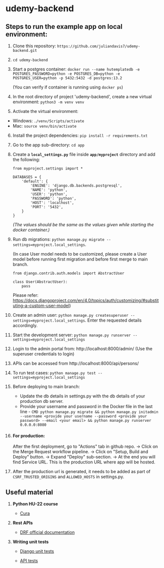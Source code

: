 # udemy-backend

## Steps to run the example app on local environment:
1. Clone this repository: `https://github.com/juliandavis7/udemy-backend.git`

2. `cd udemy-backend`

3. Start a postgres container: `docker run --name hutemplatedb -e POSTGRES_PASSWORD=python -e POSTGRES_DB=python -e POSTGRES_USER=python -p 5432:5432 -d postgres:13.2`  

    (You can verify if container is running using `docker ps`)

4. In the root directory of project 'udemy-backend', create a new virtual environment: `python3 -m venv venv`

5. Activate the virtual environment:
- Windows: `./venv/Scripts/activate`
- Mac: `source venv/bin/activate`

6. Install the project dependencies: `pip install -r requirements.txt`

7. Go to the app sub-directory: `cd app`

8. Create a **`local_settings.py`** file inside **`app/myproject`** directory and add the following:
  
    ```
    from myproject.settings import *

    DATABASES = {
        'default': {
            'ENGINE': 'django.db.backends.postgresql',
            'NAME': 'python',
            'USER': 'python',
            'PASSWORD': 'python',
            'HOST': 'localhost',
            'PORT': '5432',
        }
    }
    ```

    _(The values should be the same as the values given while starting  the docker container.)_
    


9. Run db migrations: `python manage.py migrate --settings=myproject.local_settings`.

    (In case User model needs to be customized, please create a User model before running first migration and before first merge to main branch.
    ```
    from django.contrib.auth.models import AbstractUser

    class User(AbstractUser):
        pass
    ```
    Please refer: https://docs.djangoproject.com/en/4.0/topics/auth/customizing/#substituting-a-custom-user-model)

10. Create an admin user: `python manage.py createsuperuser --settings=myproject.local_settings`. Enter the requested details accordingly.

11. Start the development server: `python manage.py runserver --settings=myproject.local_settings` 

12. Login to the admin portal from: http://localhost:8000/admin/ (Use the superuser credentials to login)

13. APIs can be accessed from http://localhost:8000/api/persons/
14. To run test cases: `python manage.py test --settings=myproject.local_settings`
15. Before deploying to main branch: 
    -  Update the db details in settings.py with the db details of your production db server.
    -  Provide your username and password in the Docker file in the last line - 
    `CMD python manage.py migrate && python manage.py initadmin --username <provide your username --password <provide your password> --email <your email> && python manage.py runserver 0.0.0.0:8080`
16. #### For production:
    After the first deployment, go to "Actions" tab in github repo. -> Click on the Merge Request workflow pipeline. -> Click on "Setup, Build and Deploy" button. -> Expand "Deploy" sub-section. -> At the end you will find Service URL. This is the production URL where app will be hosted.

17. After the production url is generated, it needs to be added as part of `CSRF_TRUSTED_ORIGINS` and `ALLOWED_HOSTS` in settings.py.


## Useful material
1. **Python HU-22 course**

    - [Cura](https://becurious.edcast.eu/journey/hu-python-track-hu)

2. **Rest APIs**

    - [DRF official documentation](https://www.django-rest-framework.org/#)


3. **Writing unit tests**

    - [Django unit tests](https://docs.djangoproject.com/en/4.0/topics/testing/overview/#module-django.test)

    - [API tests](https://www.django-rest-framework.org/api-guide/testing/#testing)
